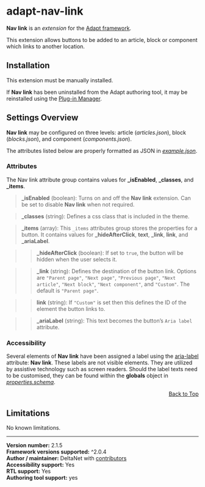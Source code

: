 # adapt-nav-link

**Nav link** is an *extension* for the [Adapt framework](https://github.com/adaptlearning/adapt_framework).   

This extension allows buttons to be added to an article, block or component which links to another location.

## Installation

This extension must be manually installed.

If **Nav link** has been uninstalled from the Adapt authoring tool, it may be reinstalled using the [Plug-in Manager](https://github.com/adaptlearning/adapt_authoring/wiki/Plugin-Manager).  

## Settings Overview

**Nav link** may be configured on three levels: article (*articles.json*), block (*blocks.json*), and component (*components.json*).

The attributes listed below are properly formatted as JSON in [*example.json*](https://github.com/deltanet/adapt-nav-link/blob/master/example.json).  

### Attributes

The Nav link attribute group contains values for **_isEnabled**, **_classes**, and **_items**.

>**_isEnabled** (boolean):  Turns on and off the **Nav link** extension. Can be set to disable **Nav link** when not required.

>**_classes** (string):  Defines a css class that is included in the theme.

>**_items** (array): This `_items` attributes group stores the properties for a button. It contains values for **_hideAfterClick**, **text**, **_link**, **link**, and **_ariaLabel**.  

>>**_hideAfterClick** (boolean):  If set to `true`, the button will be hidden when the user selects it.  

>>**_link** (string):  Defines the destination of the button link. Options are `"Parent page"`, `"Next page"`, `"Previous page"`, `"Next article"`, `"Next block"`, `"Next component"`, and `"Custom"`. The default is `"Parent page"`.

>>**link** (string):  If `"Custom"` is set then this defines the ID of the element the button links to.

>>**_ariaLabel** (string):  This text becomes the button’s `Aria label` attribute.  

### Accessibility
Several elements of **Nav link** have been assigned a label using the [aria-label](https://github.com/adaptlearning/adapt_framework/wiki/Aria-Labels) attribute: **Nav link**. These labels are not visible elements. They are utilized by assistive technology such as screen readers. Should the label texts need to be customised, they can be found within the **globals** object in [*properties.schema*](https://github.com/deltanet/adapt-achievements/blob/master/properties.schema).   
<div float align=right><a href="#top">Back to Top</a></div>

## Limitations

No known limitations.

----------------------------
**Version number:**  2.1.5     
**Framework versions supported:**  ^2.0.4    
**Author / maintainer:** DeltaNet with [contributors](https://github.com/deltanet/adapt-nav-link/graphs/contributors)     
**Accessibility support:** Yes  
**RTL support:** Yes  
**Authoring tool support:** yes
